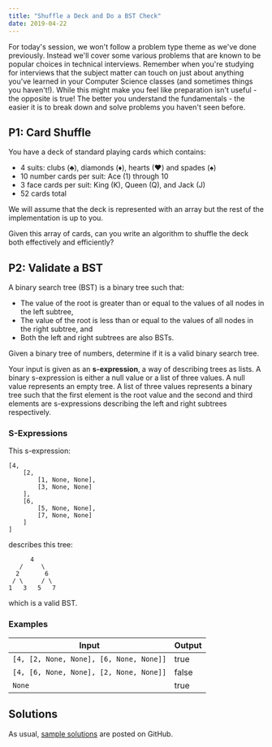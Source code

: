 ```yaml
---
title: "Shuffle a Deck and Do a BST Check"
date: 2019-04-22
---
```


For today's session, we won't follow a problem type theme as we've done previously. Instead we'll cover some various problems that are known to be popular choices in technical interviews. Remember when you're studying for interviews that the subject matter can touch on just about anything you've learned in your Computer Science classes (and sometimes things you haven't!). While this might make you feel like preparation isn't useful - the opposite is true! The better you understand the fundamentals - the easier it is to break down and solve problems you haven't seen before.


## P1: Card Shuffle
You have a deck of standard playing cards which contains:

- 4 suits: clubs (♣), diamonds (♦), hearts (♥) and spades (♠)
- 10 number cards per suit: Ace (1) through 10
- 3 face cards per suit: King (K), Queen (Q), and Jack (J)
- 52 cards total

We will assume that the deck is represented with an array but the rest of the implementation is up to you.

Given this array of cards, can you write an algorithm to shuffle the deck both effectively and efficiently?


## P2: Validate a BST
A binary search tree (BST) is a binary tree such that:

- The value of the root is greater than or equal to the values of all nodes in the left subtree,
- The value of the root is less than or equal to the values of all nodes in the right subtree, and
- Both the left and right subtrees are also BSTs.

Given a binary tree of numbers, determine if it is a valid binary search tree.

Your input is given as an **s-expression**, a way of describing trees as lists. A binary s-expression is either a null value or a list of three values. A null value represents an empty tree. A list of three values represents a binary tree such that the first element is the root value and the second and third elements are s-expressions describing the left and right subtrees respectively.

### S-Expressions

This s-expression:

    [4,
        [2,
            [1, None, None],
            [3, None, None]
        ],
        [6,
            [5, None, None],
            [7, None, None]
        ]
    ]

describes this tree:

          4
       /     \
      2       6
     / \     / \
    1   3   5   7

which is a valid BST.

### Examples

| Input                                   | Output |
|-----------------------------------------|--------|
| `[4, [2, None, None], [6, None, None]]` | true   |
| `[4, [6, None, None], [2, None, None]]` | false  |
| `None`                                  | true   |


## Solutions

As usual, [sample solutions][csip-uga/archive] are posted on GitHub.

[csip-uga/archive]: https://github.com/csip-uga/archive
